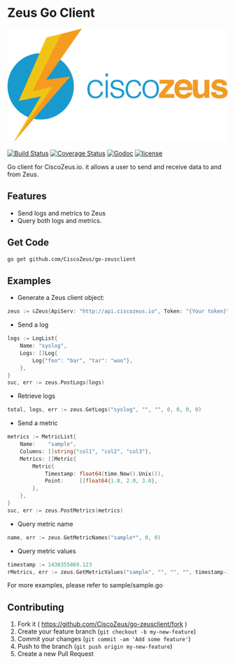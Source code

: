 # Zeus Go Client

![Alt text](https://raw.githubusercontent.com/CiscoZeus/go-zeusclient/master/docs/images/zeus_logo.png "Zeus Logo")

[![Build Status](https://travis-ci.org/CiscoZeus/go-zeusclient.svg)](https://travis-ci.org/CiscoZeus/go-zeusclient) [![Coverage Status](https://coveralls.io/repos/CiscoZeus/go-zeusclient/badge.svg)](https://coveralls.io/r/CiscoZeus/go-zeusclient) [![Godoc](http://img.shields.io/badge/godoc-reference-blue.svg?style=flat)](https://godoc.org/github.com/CiscoZeus/go-zeusclient) [![license](https://img.shields.io/hexpm/l/plug.svg)](http://www.apache.org/licenses/LICENSE-2.0)

Go client for CiscoZeus.io. it allows a user to send and receive data to and from Zeus.

## Features
* Send logs and metrics to Zeus
* Query both logs and metrics.

## Get Code
```
go get github.com/CiscoZeus/go-zeusclient
```

## Examples
* Generate a Zeus client object:
```go
zeus := &Zeus{ApiServ: "http://api.ciscozeus.io", Token: "{Your token}"}
```

* Send a log
```go
logs := LogList{
    Name: "syslog",
    Logs: []Log{
        Log{"foo": "bar", "tar": "woo"},
    },
}
suc, err := zeus.PostLogs(logs)
```

* Retrieve logs
```go
total, logs, err := zeus.GetLogs("syslog", "", "", 0, 0, 0, 0)
```

* Send a metric
```go
metrics := MetricList{
    Name:    "sample",
    Columns: []string{"col1", "col2", "col3"},
    Metrics: []Metric{
        Metric{
            Timestamp: float64(time.Now().Unix()),
            Point:     []float64{1.0, 2.0, 3.0},
        },
    },
}
suc, err := zeus.PostMetrics(metrics)
```

* Query metric name
```go
name, err := zeus.GetMetricNames("sample*", 0, 0)
```

* Query metric values
```go
timestamp := 1430355869.123
rMetrics, err := zeus.GetMetricValues("sample", "", "", "", timestamp-10.0, timestamp, "col2>1", 0, 1024)
```

For more examples, please refer to sample/sample.go

## Contributing

1. Fork it ( https://github.com/CiscoZeus/go-zeusclient/fork )
2. Create your feature branch (`git checkout -b my-new-feature`)
3. Commit your changes (`git commit -am 'Add some feature'`)
4. Push to the branch (`git push origin my-new-feature`)
5. Create a new Pull Request
